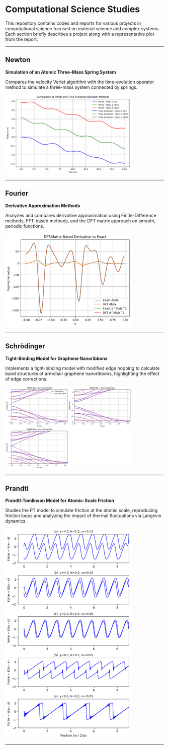 # Computational Science Studies

This repository contains codes and reports for various projects in computational science focused on material science and complex systems. Each section briefly describes a project along with a representative plot from the report.

---

## Newton

**Simulation of an Atomic Three-Mass Spring System**

Compares the velocity Verlet algorithm with the time-evolution operator method to simulate a three-mass system connected by springs.  
 
<img src="images/1.png" alt="Newton Plot" width="400">

---

## Fourier

**Derivative Approximation Methods**

Analyzes and compares derivative approximation using Finite-Difference methods, FFT-based methods, and the DFT matrix approach on smooth, periodic functions.  

<img src="images/2.png" alt="Fourier Plot" width="400">

---

## Schrödinger

**Tight-Binding Model for Graphene Nanoribbons**

Implements a tight-binding model with modified edge hopping to calculate band structures of armchair graphene nanoribbons, highlighting the effect of edge corrections.  

<img src="images/3.png" alt="Schrödinger Plot" width="400">

---

## Prandtl

**Prandtl-Tomlinson Model for Atomic-Scale Friction**

Studies the PT model to simulate friction at the atomic scale, reproducing friction loops and analyzing the impact of thermal fluctuations via Langevin dynamics.  

<img src="images/4.png" alt="Prandtl Plot" width="400">

---
